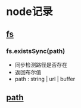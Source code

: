 # node记录
## [fs](https://nodejs.org/dist/latest-v18.x/docs/api/fs.html)
### fs.existsSync(path)
- 同步检测路径是否存在
- 返回布尔值
- path : string | url | buffer

## [path](https://nodejs.org/dist/latest-v18.x/docs/api/path.html) 
